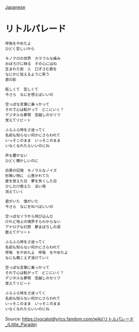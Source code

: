 [Japanese](https://lyricstranslate.com/en/kdash-ritoru-pare-do-lyrics)
# リトルパレード
```
呼吸をやめたよ
ひどく苦しいから

モノクロの世界　カラフルな痛み
おぼろげに映る　その心にはね
生まれた街　人　口ずさむ歌を
なにかに怯えるように笑う
君の影

眩しくて　苦しくて
今さら　なにを想えばいいの

空っぽな言葉に乗っかって
それで心は転がって　どこにいく？
デジタルな夢現　窓越しのセリフ
覚えてリピート

ふらふら時をさ迷ってく
名前も知らない何かにさらわれて
いっそこのまま　いっそこのまま
いなくなれたらいいのにね

声も響かない
ひどく懐かしいのに

白黒の記憶　モノラルなノイズ
形無い物に　心惹かれてた
愛を覚えた日　夢を失くした日
少しだけ癒えた　淡い夜
消えていく

君がいた　僕がいた
今さら　なにを叫べばいいの

空っぽなソラから飛び込んだ 
けれど地上の境界すらわからない 
アナログな幻想　夢まぼろしの涙 
数えてデリート

ふらふら時をさ迷ってく
名前も知らない何かにさらわれて
呼吸　をやめたよ　呼吸　をやめたよ
なにも聴こえず溶けていく

空っぽな言葉に乗っかって
それで心は転がって　どこにいく？
デジタルな夢現　窓越しのセリフ
覚えてリピート

ふらふら時をさ迷ってく
名前も知らない何かにさらわれて
いっそこのまま　いっそこのまま
いなくなれたらいいのにね
```

Source: https://vocaloidlyrics.fandom.com/wiki/リトルパレード_(Little_Parade)